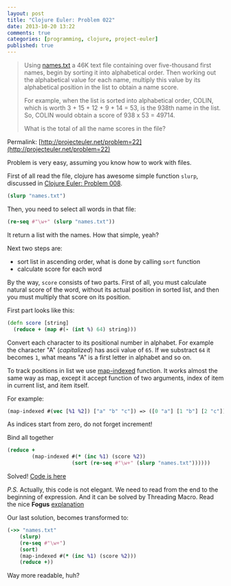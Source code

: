 ```yaml
---
layout: post
title: "Clojure Euler: Problem 022"
date: 2013-10-20 13:22
comments: true
categories: [programming, clojure, project-euler]
published: true
---
```


> Using [names.txt](http://projecteuler.net/project/names.txt)
> a 46K text file containing over five-thousand first names,
> begin by sorting it into alphabetical order. Then working out the alphabetical
> value for each name, multiply this value by its alphabetical
> position in the list to obtain a name score.
>
> For example, when the list is sorted into alphabetical order,
> COLIN, which is worth 3 + 15 + 12 + 9 + 14 = 53, is the 938th name in the list.
> So, COLIN would obtain a score of 938 x 53 = 49714.
>
> What is the total of all the name scores in the file?

Permalink: [http://projecteuler.net/problem=22](http://projecteuler.net/problem=22)

<!-- more -->

Problem is very easy, assuming you know how to work with files.

First of all read the file, clojure has awesome simple function `slurp`, discussed in [Clojure Euler: Problem 008](/blog/clojure-euler-problem-008).

``` clojure
(slurp "names.txt")
```

Then, you need to select all words in that file:

``` clojure
(re-seq #"\w+" (slurp "names.txt"))
```

It return a list with the names. How that simple, yeah?

Next two steps are:

- sort list in ascending order, what is done by calling `sort` function
- calculate score for each word

By the way, `score` consists of two parts. First of all, you must calculate natural score of the word, without its actual position in sorted list, and then you must multiply that score on its position.

First part looks like this:

``` clojure
(defn score [string]
  (reduce + (map #(- (int %) 64) string)))
```

Convert each character to its positional number in alphabet. For example the character "A" (*capitalized*) has ascii value of `65`. If we substract `64` it becomes `1`, what means "A" is a first letter in alphabet and so on.

To track positions in list we use
[map-indexed](http://clojuredocs.org/clojure_core/clojure.core/map-indexed)
function. It works almost the same way as map, except it accept function of two arguments, index of item in current list, and item itself.

For example:

``` clojure
(map-indexed #(vec [%1 %2]) ["a" "b" "c"]) => ([0 "a"] [1 "b"] [2 "c"])
```
As indices start from zero, do not forget increment!

Bind all together

``` clojure
(reduce +
        (map-indexed #(* (inc %1) (score %2)) 
                     (sort (re-seq #"\w+" (slurp "names.txt"))))))
```

Solved! [Code is here](https://github.com/mishadoff/project-euler/blob/master/src/project_euler/problem022.clj)

*P.S.* Actually, this code is not elegant. We need to read from the end to the beginning of expression. And it can be solved by Threading Macro. Read the nice **Fogus** [explanation](http://blog.fogus.me/2009/09/04/understanding-the-clojure-macro/)

Our last solution, becomes transformed to:

``` clojure
(->> "names.txt"
	(slurp)
	(re-seq #"\w+")
	(sort)
	(map-indexed #(* (inc %1) (score %2)))
	(reduce +))
```

Way more readable, huh?
